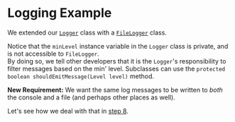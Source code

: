 # Logging Example

We extended our [`Logger`](src/csc301/loggingExample/Logger.java) class with a [`FileLogger`](src/csc301/loggingExample/FileLogger.java) class.

Notice that the `minLevel` instance variable in the `Logger` class is private, and is not accessible to `FileLogger`.     
By doing so, we tell other developers that it is the `Logger`'s responsibility to filter messages based on the min' level. Subclasses can use the `protected boolean shouldEmitMessage(Level level)` method.


__New Requirement:__ We want the same log messages to be written to _both_ the console and a file (and perhaps other places as well).

Let's see how we deal with that in [step 8](https://github.com/csc301-fall2014/LoggingExample/tree/step8).
